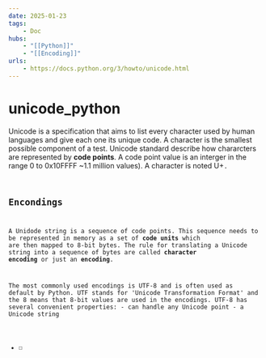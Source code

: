 ```yaml
---
date: 2025-01-23
tags:
    - Doc
hubs:
    - "[[Python]]"
    - "[[Encoding]]"
urls:
    - https://docs.python.org/3/howto/unicode.html
---
```


# unicode_python 

Unicode is a specification that aims to list every character used by human languages and give each one its unique code.
A character is the smallest possible component of a test.
Unicode standard describe how chararcters are represented by **code points**. A code point value is an interger in the range 0 to 0x10FFFF ~1.1 million values).
A character is noted U+<code point>.

## Encondings

A Unidode string is a sequence of code points. This sequence needs to be represented in memory as a set of **code units** which are then mapped to 8-bit bytes. 
The rule for translating a Unicode string into a sequence of bytes are called **character encoding** or just an **encoding**.

The most commonly used encodings is UTF-8 and is often used as default by Python. UTF stands for 'Unicode Transformation Format' and the 8 means that 8-bit values are used in the encodings.
UTF-8 has several convenient properties:
    - can handle any Unicode point
    - a Unicode string 

- [ ] 
